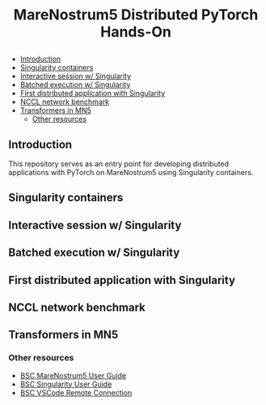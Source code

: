 <h1 align="center">
<p> MareNostrum5 Distributed PyTorch Hands-On 
</h1>

- [Introduction](#introduction)
- [Singularity containers](#singularity-containers)
- [Interactive session w/ Singularity](#interactive-session-w-singularity)
- [Batched execution w/ Singularity](#batched-execution-w-singularity)
- [First distributed application with Singularity](#first-distributed-application-with-singularity)
- [NCCL network benchmark](#nccl-network-benchmark)
- [Transformers in MN5](#transformers-in-mn5)
  - [Other resources](#other-resources)


## Introduction
This repository serves as an entry point for developing distributed applications with PyTorch on MareNostrum5 using Singularity containers.
## Singularity containers
## Interactive session w/ Singularity
## Batched execution w/ Singularity
## First distributed application with Singularity
## NCCL network benchmark
## Transformers in MN5

### Other resources
- [BSC MareNostrum5 User Guide](https://www.bsc.es/supportkc/docs/MareNostrum5/intro)
- [BSC Singularity User Guide](https://www.bsc.es/supportkc/docs-utilities/singularity)
- [BSC VSCode Remote Connection](https://www.bsc.es/supportkc/docs-utilities/vscode)
